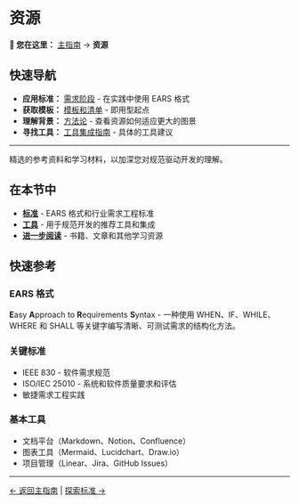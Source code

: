 # 资源

<!-- 导航元数据 -->
<!-- 部分：资源 | 级别：参考 | 先决条件：无 -->
<!-- 相关：process/requirements-phase.md, templates/README.md, methodology/README.md -->

**📍 您在这里：** [主指南](../../README.md) → **资源**

## 快速导航
- **应用标准：** [需求阶段](../process/requirements-phase.md) - 在实践中使用 EARS 格式
- **获取模板：** [模板和清单](../templates/README.md) - 即用型起点
- **理解背景：** [方法论](../methodology/README.md) - 查看资源如何适应更大的图景
- **寻找工具：** [工具集成指南](tool-integration-guide.md) - 具体的工具建议

---

精选的参考资料和学习材料，以加深您对规范驱动开发的理解。

## 在本节中

- **[标准](standards.md)** - EARS 格式和行业需求工程标准
- **[工具](tools.md)** - 用于规范开发的推荐工具和集成
- **[进一步阅读](further-reading.md)** - 书籍、文章和其他学习资源

## 快速参考

### EARS 格式
**E**asy **A**pproach to **R**equirements **S**yntax - 一种使用 WHEN、IF、WHILE、WHERE 和 SHALL 等关键字编写清晰、可测试需求的结构化方法。

### 关键标准
- IEEE 830 - 软件需求规范
- ISO/IEC 25010 - 系统和软件质量要求和评估
- 敏捷需求工程实践

### 基本工具
- 文档平台（Markdown、Notion、Confluence）
- 图表工具（Mermaid、Lucidchart、Draw.io）
- 项目管理（Linear、Jira、GitHub Issues）

---

[← 返回主指南](../../README.md) | [探索标准 →](standards.md)